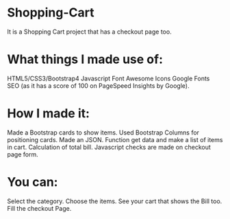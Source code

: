 # Shopping-Cart
It is a Shopping Cart project that has a checkout page too.

# What things I made use of:

HTML5/CSS3/Bootstrap4
Javascript
Font Awesome Icons
Google Fonts
SEO (as it has a score of 100 on PageSpeed Insights by Google).

# How I made it:

Made a Bootstrap cards to show items.
Used Bootstrap Columns for positioning cards.
Made an JSON.
Function get data and make a list of items in cart.
Calculation of total bill.
Javascript checks are made on checkout page form.

# You can:

Select the category.
Choose the items.
See your cart that shows the Bill too.
Fill the checkout Page.
